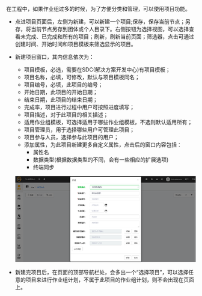 
在工程中，如果作业组过多的时候，为了方便分类和管理，可以使用项目功能。

* 点进项目页面后，左侧为新建，可以新建一个项目;保存，保存当前节点；另存，将当前节点另存到团体或个人目录下。右侧按钮为选择视图，可以选择查看未完成、已完成和所有的项目；刷新，刷新当前页面；筛选器，点击可通过创建时间、开始时间和项目模板来筛选显示的项目。
* 新建项目窗口，其内信息依次为：
  * 项目模板，必选，需要在SDC(解决方案开发中心)有项目模板；
  * 项目名称，必填，可修改，默认与项目模板同名；
  * 项目编号，必填，此项目的编号；
  * 开始日期，此项目的开始日期；
  * 结束日期，此项目的结束日期；
  * 完成率，项目进行过程中用户可按照进度填写；
  * 项目描述，对于此项目的相关描述；
  * 适用作业组模板，可选择适用于哪些作业组模板，不选则默认适用所有；
  * 项目管理员，用于选择哪些用户可管理此项目；
  * 项目参与人员，选择参与此项目的用户；
  * 添加属性，为此项目新建更多自定义属性，点击后的窗口内容包括：
    * 属性名
    * 数据类型(根据数据类型的不同，会有一些相应的扩展选项)
    * 终端同步  

  ![web](/static/docimg/xiangmu1.png)

* 新建完项目后，在页面的顶部导航栏处，会多出一个“选择项目”，可以选择任意的项目来进行作业组计划，不属于此项目的作业组计划，则不会出现在页面上。
